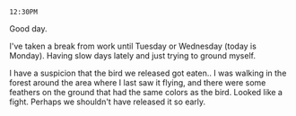 `12:30PM`

Good day.

I've taken a break from work until Tuesday or Wednesday (today is Monday). Having slow days lately and just trying to ground myself.

I have a suspicion that the bird we released got eaten.. I was walking in the forest around the area where I last saw it flying, and there were some feathers on the ground that had the same colors as the bird. Looked like a fight. Perhaps we shouldn't have released it so early.